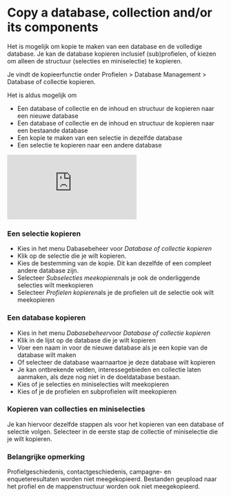 Copy a database, collection and/or its components
=================================================

Het is mogelijk om kopie te maken van een database en de volledige
database. Je kan de database kopieren inclusief (sub)profielen, of
kiezen om alleen de structuur (selecties en miniselectie) te kopieren.

Je vindt de kopieerfunctie onder Profielen \> Database Management \>
Database of collectie kopieren.

Het is aldus mogelijk om

-   Een database of collectie en de inhoud en structuur de kopieren naar
    een nieuwe database
-   Een database of collectie en de inhoud en structuur de kopieren naar
    een bestaande database
-   Een kopie te maken van een selectie in dezelfde database
-   Een selectie te kopieren naar een andere database

![ENcopydatabase.png](http://development.copernica.nl/index.php?pxc=113251&current=help&pxd=.p.help.image&article=profiles.dialogs.copy&language=english&id=1132)

### Een selectie kopieren

-   Kies in het menu Dabasebeheer voor *Database of collectie kopieren*
-   Klik op de selectie die je wilt kopieren.
-   Kies de bestemming van de kopie. Dit kan dezelfde of een compleet
    andere database zijn.
-   Selecteer *Subselecties meekopieren*als je ook de onderliggende
    selecties wilt meekopieren
-   Selecteer *Profielen kopieren*als je de profielen uit de selectie
    ook wilt meekopieren

### Een database kopieren

-   Kies in het menu *Dabasebeheer*voor *Database of collectie kopieren*
-   Klik in de lijst op de database die je wilt kopieren
-   Voer een naam in voor de nieuwe database als je een kopie van de
    database wilt maken
-   Of selecteer de database waarnaartoe je deze database wilt kopieren
-   Je kan ontbrekende velden, interessegebieden en collectie laten
    aanmaken, als deze nog niet in de doeldatabase bestaan.
-   Kies of je selecties en miniselecties wilt meekopieren
-   Kies of je de profielen en subprofielen wilt meekopieren

### Kopieren van collecties en miniselecties

Je kan hiervoor dezelfde stappen als voor het kopieren van een database
of selectie volgen. Selecteer in de eerste stap de collectie of
miniselectie die je wilt kopieren.

### Belangrijke opmerking

Profielgeschiedenis, contactgeschiedenis, campagne- en enqueteresultaten
worden niet meegekopieerd. Bestanden geupload naar het profiel en de
mappenstructuur worden ook niet meegekopieerd.
